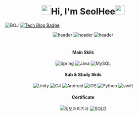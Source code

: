 <div align="center">

<h1><!--<img src="https://emojis.slackmojis.com/emojis/images/1613817395/13991/heart-3d.gif?1613817395" width="30">--><img src="https://emojis.slackmojis.com/emojis/images/1615277433/18503/sparkle_stars.gif?1615277433" width="30">Hi, I'm SeolHee<img src="https://emojis.slackmojis.com/emojis/images/1613364825/12945/twinkle_stars.gif?1613364825" width="30"/><!--<img src="https://emojis.slackmojis.com/emojis/images/1613422795/13055/heart_spin.gif?1613422795" width="30"/>--></h1>
 <!--
https://slackmojis.com/
-->
 
</div>

![BOJ](https://img.shields.io/badge/solved.ac-G1-f8f8ff) [![Tech Blog Badge](https://img.shields.io/badge/-tech%20blog-fff5ee?logo=bookstack&logoColor=dda0dd)](https://seolhee2750.tistory.com/)

<div align="center">

![header](https://capsule-render.vercel.app/api?type=cylinder&height=30&section=header&text=seolhee%20github&fontSize=60&color=f8f4ff&fontColor=ffc81e)
![header](https://capsule-render.vercel.app/api?type=cylinder&height=30&section=header&text=seolhee%20github&fontSize=60&color=ebe8f1&fontColor=ffc81e)
![header](https://capsule-render.vercel.app/api?type=cylinder&height=30&section=header&text=seolhee%20github&fontSize=60&color=e0dde6&fontColor=ffc81e)
<!--
https://github.com/kyechan99/capsule-render#wave
-->
<!--
https://m.blog.naver.com/PostView.naver?isHttpsRedirect=true&blogId=koggoma_&logNo=110129934787
-->
<!--
https://kr.freepik.com/premium-vector/blue-and-purple-color-palette-with-hex_13030875.htm
-->

<h1></h1>
 
#### Main Skils

![Spring](https://img.shields.io/badge/-Spring-brightgreen?logo=Spring&logoColor=white) ![Java](https://img.shields.io/badge/-Java-red) ![MySQL](https://img.shields.io/badge/-MySQL-B0944B?logo=MySQL&logoColor=51F7FF)
 
#### Sub & Study Skils
 
![Unity](https://img.shields.io/badge/-Unity-C57FA7?logo=Unity&logoColor=FFF423) ![C#](https://img.shields.io/badge/-C%23-4D8ABA?logo=C#&logoColor=white) ![Android](https://img.shields.io/badge/-Android-839158?logo=Android&logoColor=white) ![iOS](https://img.shields.io/badge/-iOS-6E74D3?logo=Apple&logoColor=B3CEED) ![Python](https://img.shields.io/badge/-Python-886CA7?logo=Python&logoColor=CCFFCE) ![swift](https://img.shields.io/badge/-swift-C26F1E?logo=swift&logoColor=EEAEAE)
 
 
 #### Certificate
 
![정보처리기사](https://img.shields.io/badge/-%EC%A0%95%EB%B3%B4%EC%B2%98%EB%A6%AC%EA%B8%B0%EC%82%AC-e6e6fa) ![SQLD](https://img.shields.io/badge/-SQLD-fffff0)
</div>
